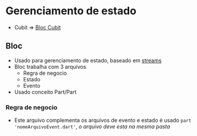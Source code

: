 # Gerenciamento de estado
- Cubit => [Bloc Cubit](./Cubit.md)
## Bloc
- Usado para gerenciamento de estado, baseado em [streams](../../Dart/Dart_OO/Streams.md)
- Bloc trabalha com 3 arquivos
  - Regra de negocio
  - Estado
  - Evento
- Usado conceito Part/Part
### Regra de negocio
- Este arquivo complementa os arquivos de evento e estado é usado ```part 'nomeArquivoEvent.dart'```, *o arquivo deve esta na mesma pasta*
